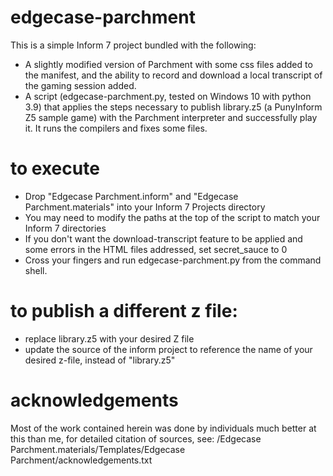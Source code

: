 # edgecase-parchment

This is a simple Inform 7 project bundled with the following:
- A slightly modified version of Parchment with some css files added to the manifest, and the ability to record and download a local transcript of the gaming session added.
- A script (edgecase-parchment.py, tested on Windows 10 with python 3.9) that applies the steps necessary to publish library.z5 (a PunyInform Z5 sample game) with the Parchment interpreter and successfully play it.  It runs the compilers and fixes some files.

# to execute
- Drop "Edgecase Parchment.inform" and "Edgecase Parchment.materials" into your Inform 7 Projects directory
- You may need to modify the paths at the top of the script to match your Inform 7 directories
- If you don't want the download-transcript feature to be applied and some errors in the HTML files addressed, set secret_sauce to 0
- Cross your fingers and run edgecase-parchment.py from the command shell.

# to publish a different z file:
- replace library.z5 with your desired Z file
- update the source of the inform project to reference the name of your desired z-file, instead of "library.z5"

# acknowledgements
Most of the work contained herein was done by individuals much better at this than me, for detailed citation of sources, see:
/Edgecase Parchment.materials/Templates/Edgecase Parchment/acknowledgements.txt
